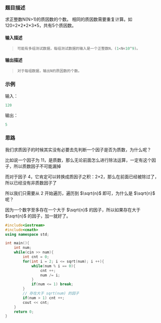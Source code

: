 ### 题目描述

求正整数N(N>1)的质因数的个数。 相同的质因数需要重复计算。如120=2\*2\*2\*3\*5，共有5个质因数。

#### 输入描述

> ```c++
> 可能有多组测试数据，每组测试数据的输入是一个正整数N，(1<N<10^9)。
> ```

#### 输出描述

> ```c++
> 对于每组数据，输出N的质因数的个数。
> ```

### 示例

输入：

```c++
120
```

输出：

```c++
5
```

### 思路

我们求质因子的时候其实没有必要去先判断一个因子是否为质数，为什么呢？

比如说一个因子为 11，是质数，那么无论前面怎么进行除法运算，一定有这个因子，所以质数因子不可能漏掉

而对于因子 4，它肯定可以转换成质因子之积：2×2，那么在前面已经被除过了，所以已经没有非质数因子了

所以我们只需要从 2 开始遍历，遍历到 $\sqrt{n}$ 即可，为什么是 $\sqrt{n}$ 呢？

因为一个数字至多存在一个大于 $\sqrt{n}$ 的因子，所以如果存在大于 $\sqrt{n}$ 的因子，加一就好了。

```c++
#include<iostream>
#include<cmath>
using namespace std;

int main(){
    int num;
    while(cin >> num){
        int cnt = 0;
        for(int i = 2; i <= sqrt(num); i ++){
            while(num % i == 0){
                cnt ++;
                num /= i;
            }
            if(num <= 1) break;
        }
        // 存在大于 sqrt(num) 的因子
        if(num > 1) cnt ++;
        cout << cnt;
    }
    return 0;
}
```





